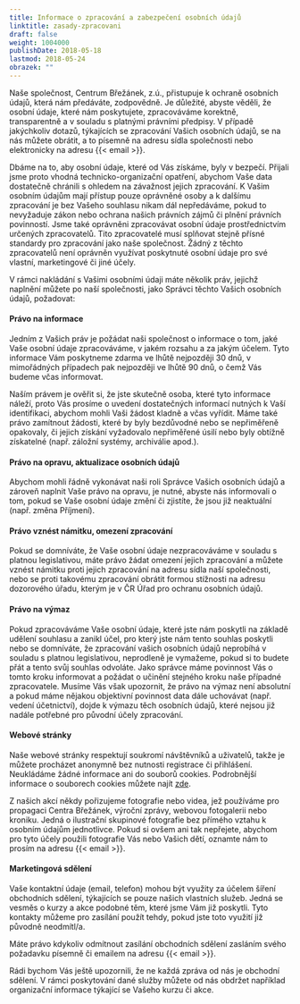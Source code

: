 ```yaml
---
title: Informace o zpracování a zabezpečení osobních údajů
linktitle: zasady-zpracovani
draft: false
weight: 1004000
publishDate: 2018-05-18
lastmod: 2018-05-24
obrazek: ""
---
```

Naše společnost, Centrum Břežánek, z.ú., přistupuje k ochraně osobních údajů, která nám předáváte, zodpovědně. Je důležité, abyste věděli, že osobní údaje, které nám poskytujete, zpracováváme korektně, transparentně a v souladu s platnými právními předpisy. V případě jakýchkoliv dotazů, týkajících se zpracování Vašich osobních údajů, se na nás můžete obrátit, a to písemně na adresu sídla společnosti nebo elektronicky na adresu {{< email >}}.

Dbáme na to, aby osobní údaje, které od Vás získáme, byly v bezpečí. Přijali jsme proto vhodná technicko-organizační opatření, abychom Vaše data dostatečně chránili s ohledem na závažnost jejich zpracování. K Vašim osobním údajům mají přístup pouze oprávněné osoby a k dalšímu zpracování je bez Vašeho souhlasu nikam dál nepředáváme, pokud to nevyžaduje zákon nebo ochrana našich právních zájmů či plnění právních povinností. Jsme také oprávněni zpracovávat osobní údaje prostřednictvím určených zpracovatelů. Tito zpracovatelé musí splňovat stejně přísné standardy pro zpracování jako naše společnost. Žádný z těchto zpracovatelů není oprávněn využívat poskytnuté osobní údaje pro své vlastní, marketingové či jiné účely.

V rámci nakládání s Vašimi osobními údaji máte několik práv, jejichž naplnění můžete po naší společnosti, jako Správci těchto Vašich osobních údajů, požadovat:

#### Právo na informace

Jedním z Vašich práv je požádat naši společnost o informace o tom, jaké Vaše osobní údaje zpracováváme, v jakém rozsahu a za jakým účelem. Tyto informace Vám poskytneme zdarma ve lhůtě nejpozději 30 dnů, v mimořádných případech pak nejpozději ve lhůtě 90 dnů, o čemž Vás budeme včas informovat.

Naším právem je ověřit si, že jste skutečně osoba, které tyto informace náleží, proto Vás prosíme o uvedení dostatečných informací nutných k Vaší identifikaci, abychom mohli Vaši žádost kladně a včas vyřídit. Máme také právo zamítnout žádosti, které by byly bezdůvodné nebo se nepřiměřeně opakovaly, či jejich získání vyžadovalo nepřiměřené úsilí nebo byly obtížně získatelné (např. záložní systémy, archiválie apod.).

#### Právo na opravu, aktualizace osobních údajů

Abychom mohli řádně vykonávat naši roli Správce Vašich osobních údajů a zároveň naplnit Vaše právo na opravu, je nutné, abyste nás informovali o tom, pokud se Vaše osobní údaje změní či zjistíte, že jsou již neaktuální (např. změna Příjmení).

#### Právo vznést námitku, omezení zpracování

Pokud se domníváte, že Vaše osobní údaje nezpracováváme v souladu s platnou legislativou, máte právo žádat omezení jejich zpracování a můžete vznést námitku proti jejich zpracování na adresu sídla naší společnosti, nebo se proti takovému zpracování obrátit formou stížnosti na adresu dozorového úřadu, kterým je v ČR Úřad pro ochranu osobních údajů.

#### Právo na výmaz

Pokud zpracováváme Vaše osobní údaje, které jste nám poskytli na základě udělení souhlasu a zanikl účel, pro který jste nám tento souhlas poskytli nebo se domníváte, že zpracování vašich osobních údajů neprobíhá v souladu s platnou legislativou, neprodleně je vymažeme, pokud si to budete přát a tento svůj souhlas odvoláte. Jako správce máme povinnost Vás o tomto kroku informovat a požádat o učinění stejného kroku naše případné zpracovatele. Musíme Vás však upozornit, že právo na výmaz není absolutní a pokud máme nějakou objektivní povinnost data dále uchovávat (např. vedení účetnictví), dojde k výmazu těch osobních údajů, které nejsou již nadále potřebné pro původní účely zpracování.

#### Webové stránky

Naše webové stránky respektují soukromí návštěvníků a uživatelů, takže je můžete procházet anonymně bez nutnosti registrace či přihlášení. Neukládáme žádné informace ani do souborů cookies. Podrobnější informace o souborech cookies můžete najít [zde](/cookies/).

Z našich akcí někdy pořizujeme fotografie nebo videa, jež používáme pro propagaci Centra Břežánek, výroční zprávy, webovou fotogalerii nebo kroniku. Jedná o ilustrační skupinové fotografie bez přímého vztahu k osobním údajům jednotlivce. Pokud si ovšem ani tak nepřejete, abychom pro tyto účely použili fotografie Vás nebo Vašich dětí, oznamte nám to prosím na adresu {{< email >}}.

#### Marketingová sdělení

Vaše kontaktní údaje (email, telefon) mohou být využity za účelem šíření obchodních sdělení, týkajících se pouze našich vlastních služeb. Jedná se vesměs o kurzy a akce podobné těm, které jsme Vám již poskytli. Tyto kontakty můžeme pro zasílání použít tehdy, pokud jste toto využití již původně neodmítl/a.

Máte právo kdykoliv odmítnout zasílání obchodních sdělení zasláním svého požadavku písemně či emailem na adresu {{< email >}}.

Rádi bychom Vás ještě upozornili, že ne každá zpráva od nás je obchodní sdělení. V rámci poskytování dané služby můžete od nás obdržet například organizační informace týkající se Vašeho kurzu či akce.